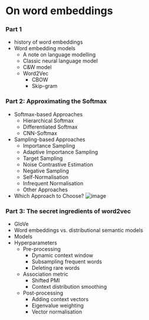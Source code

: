 # On word embeddings

### Part 1

- history of word embeddings
- Word embedding models
  - A note on language modelling
  - Classic neural language model
  - C&W model
  - Word2Vec
    - CBOW
    - Skip-gram

### Part 2: Approximating the Softmax
- Softmax-based Approaches
  - Hierarchical Softmax
  - Differentiated Softmax
  - CNN-Softmax
- Sampling-based Approaches
  - Importance Sampling
  - Adaptive Importance Sampling
  - Target Sampling
  - Noise Contrastive Estimation
  - Negative Sampling
  - Self-Normalisation
  - Infrequent Normalisation
  - Other Approaches
- Which Approach to Choose?
![image](https://user-images.githubusercontent.com/15355357/176792878-3092992e-b3df-4db2-8eee-8453511e8de0.png)

### Part 3: The secret ingredients of word2vec
- GloVe
- Word embeddings vs. distributional semantic models
- Models
- Hyperparameters
  - Pre-processing
    - Dynamic context window
    - Subsampling frequent words
    - Deleting rare words
  - Association metric
    - Shifted PMI
    - Context distribution smoothing
  - Post-processing
    - Adding context vectors
    - Eigenvalue weighting
    - Vector normalisation
